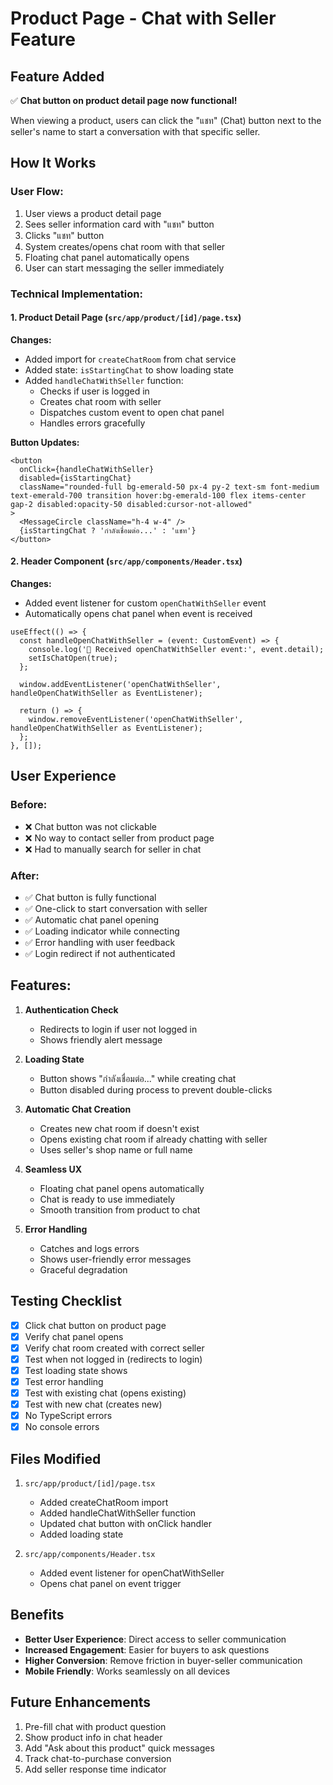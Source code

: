 # Product Page - Chat with Seller Feature

## Feature Added
✅ **Chat button on product detail page now functional!**

When viewing a product, users can click the "แชท" (Chat) button next to the seller's name to start a conversation with that specific seller.

## How It Works

### User Flow:
1. User views a product detail page
2. Sees seller information card with "แชท" button
3. Clicks "แชท" button
4. System creates/opens chat room with that seller
5. Floating chat panel automatically opens
6. User can start messaging the seller immediately

### Technical Implementation:

#### 1. Product Detail Page (`src/app/product/[id]/page.tsx`)
**Changes:**
- Added import for `createChatRoom` from chat service
- Added state: `isStartingChat` to show loading state
- Added `handleChatWithSeller` function:
  - Checks if user is logged in
  - Creates chat room with seller
  - Dispatches custom event to open chat panel
  - Handles errors gracefully

**Button Updates:**
```tsx
<button 
  onClick={handleChatWithSeller}
  disabled={isStartingChat}
  className="rounded-full bg-emerald-50 px-4 py-2 text-sm font-medium text-emerald-700 transition hover:bg-emerald-100 flex items-center gap-2 disabled:opacity-50 disabled:cursor-not-allowed"
>
  <MessageCircle className="h-4 w-4" />
  {isStartingChat ? 'กำลังเชื่อมต่อ...' : 'แชท'}
</button>
```

#### 2. Header Component (`src/app/components/Header.tsx`)
**Changes:**
- Added event listener for custom `openChatWithSeller` event
- Automatically opens chat panel when event is received

```tsx
useEffect(() => {
  const handleOpenChatWithSeller = (event: CustomEvent) => {
    console.log('📢 Received openChatWithSeller event:', event.detail);
    setIsChatOpen(true);
  };

  window.addEventListener('openChatWithSeller', handleOpenChatWithSeller as EventListener);

  return () => {
    window.removeEventListener('openChatWithSeller', handleOpenChatWithSeller as EventListener);
  };
}, []);
```

## User Experience

### Before:
- ❌ Chat button was not clickable
- ❌ No way to contact seller from product page
- ❌ Had to manually search for seller in chat

### After:
- ✅ Chat button is fully functional
- ✅ One-click to start conversation with seller
- ✅ Automatic chat panel opening
- ✅ Loading indicator while connecting
- ✅ Error handling with user feedback
- ✅ Login redirect if not authenticated

## Features:

1. **Authentication Check**
   - Redirects to login if user not logged in
   - Shows friendly alert message

2. **Loading State**
   - Button shows "กำลังเชื่อมต่อ..." while creating chat
   - Button disabled during process to prevent double-clicks

3. **Automatic Chat Creation**
   - Creates new chat room if doesn't exist
   - Opens existing chat room if already chatting with seller
   - Uses seller's shop name or full name

4. **Seamless UX**
   - Floating chat panel opens automatically
   - Chat is ready to use immediately
   - Smooth transition from product to chat

5. **Error Handling**
   - Catches and logs errors
   - Shows user-friendly error messages
   - Graceful degradation

## Testing Checklist

- [x] Click chat button on product page
- [x] Verify chat panel opens
- [x] Verify chat room created with correct seller
- [x] Test when not logged in (redirects to login)
- [x] Test loading state shows
- [x] Test error handling
- [x] Test with existing chat (opens existing)
- [x] Test with new chat (creates new)
- [x] No TypeScript errors
- [x] No console errors

## Files Modified

1. `src/app/product/[id]/page.tsx`
   - Added createChatRoom import
   - Added handleChatWithSeller function
   - Updated chat button with onClick handler
   - Added loading state

2. `src/app/components/Header.tsx`
   - Added event listener for openChatWithSeller
   - Opens chat panel on event trigger

## Benefits

- **Better User Experience**: Direct access to seller communication
- **Increased Engagement**: Easier for buyers to ask questions
- **Higher Conversion**: Remove friction in buyer-seller communication
- **Mobile Friendly**: Works seamlessly on all devices

## Future Enhancements

1. Pre-fill chat with product question
2. Show product info in chat header
3. Add "Ask about this product" quick messages
4. Track chat-to-purchase conversion
5. Add seller response time indicator
